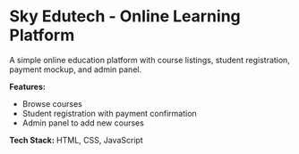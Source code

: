 # Sky Edutech - Online Learning Platform

A simple online education platform with course listings, student registration, payment mockup, and admin panel.

**Features:**
- Browse courses
- Student registration with payment confirmation
- Admin panel to add new courses

**Tech Stack:** HTML, CSS, JavaScript
